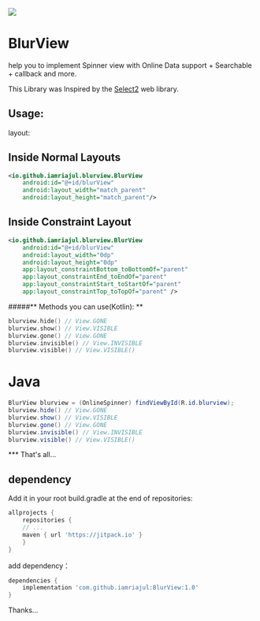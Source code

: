 [![](https://jitpack.io/v/iamriajul/BlurView.svg)](https://jitpack.io/#iamriajul/BlurView)

# BlurView

help you to implement Spinner view with Online Data support + Searchable + callback and more.

This Library was Inspired by the [Select2](https://select2.org) web library.

Usage:
---

layout:

Inside Normal Layouts
---
```xml
<io.github.iamriajul.blurview.BlurView
    android:id="@+id/blurView"
    android:layout_width="match_parent"
    android:layout_height="match_parent"/>
```

Inside Constraint Layout
---
```xml
<io.github.iamriajul.blurview.BlurView
    android:id="@+id/blurView"
    android:layout_width="0dp"
    android:layout_height="0dp"
    app:layout_constraintBottom_toBottomOf="parent"
    app:layout_constraintEnd_toEndOf="parent"
    app:layout_constraintStart_toStartOf="parent"
    app:layout_constraintTop_toTopOf="parent" />
```

#####** Methods you can use(Kotlin): **
```kotlin
blurview.hide() // View.GONE
blurview.show() // View.VISIBLE
blurview.gone() // View.GONE
blurview.invisible() // View.INVISIBLE
blurview.visible() // View.VISIBLE()
```

Java
======
```java
BlurView blurview = (OnlineSpinner) findViewById(R.id.blurview);
blurview.hide() // View.GONE
blurview.show() // View.VISIBLE
blurview.gone() // View.GONE
blurview.invisible() // View.INVISIBLE
blurview.visible() // View.VISIBLE()
```
*** That's all...

dependency
---
Add it in your root build.gradle at the end of repositories:

```groovy
allprojects {
    repositories {
	// ...
	maven { url 'https://jitpack.io' }
    }
}
```
add dependency：

```groovy
dependencies {
    implementation 'com.github.iamriajul:BlurView:1.0'
}
```

Thanks...
